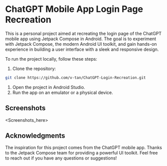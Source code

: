 # ChatGPT Mobile App Login Page Recreation

This is a personal project aimed at recreating the login page of the ChatGPT mobile app using Jetpack Compose in Android. The goal is to experiment with Jetpack Compose, the modern Android UI toolkit, and gain hands-on experience in building a user interface with a sleek and responsive design.

To run the project locally, follow these steps:

1. Clone the repository:

```bash
git clone https://github.com/v-tan/ChatGPT-Login-Recreation.git
```
1. Open the project in Android Studio.
2. Run the app on an emulator or a physical device.

## Screenshots

<Screenshots_here>

## Acknowledgments

The inspiration for this project comes from the ChatGPT mobile app.
Thanks to the Jetpack Compose team for providing a powerful UI toolkit.
Feel free to reach out if you have any questions or suggestions!